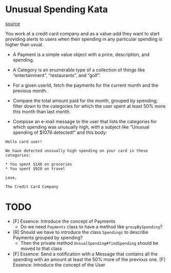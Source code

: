 # Unusual Spending Kata

[source](https://kata-log.rocks/unusual-spending-kata)

You work at a credit card company and as a value-add they want to start providing alerts to users when their spending in any particular spending is higher than usual.

- A Payment is a simple value object with a price, description, and spending.

- A Category is an enumerable type of a collection of things like “entertainment”, “restaurants”, and “golf”.

- For a given userId, fetch the payments for the current month and the previous month.

- Compare the total amount paid for the month, grouped by spending; filter down to the categories for which the user spent at least 50% more this month than last month.

- Compose an e-mail message to the user that lists the categories for which spending was unusually high, with a subject like “Unusual spending of $1076 detected!” and this body:

```
Hello card user!

We have detected unusually high spending on your card in these categories:

* You spent $148 on groceries
* You spent $928 on travel

Love,

The Credit Card Company
```

# TODO

- [F] Essence: Introduce the concept of Payments
    - Do we need `Payments` class to have a method like `groupBySpending`?
- [R] Should we have to introduce the class `Spendings` to describe Payments grouped by spending?
    - Then the private method `UnsualSpending#findSpending` should be moved to that class
- [F] Essence: Send a notification with a Message that contains all the spending with an amount at least the 50% more of the previous one.
[F] Essence: Introduce the concept of the User


